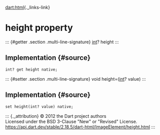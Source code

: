[dart:html](../../dart-html/dart-html-library){._links-link}

height property
===============

::: {#getter .section .multi-line-signature}
[int](../../dart-core/int-class)? height
:::

Implementation {#source}
--------------

``` {.language-dart data-language="dart"}
int? get height native;
```

::: {#setter .section .multi-line-signature}
void height=([int](../../dart-core/int-class)? value)
:::

Implementation {#source}
--------------

``` {.language-dart data-language="dart"}
set height(int? value) native;
```

::: {._attribution}
© 2012 the Dart project authors\
Licensed under the BSD 3-Clause \"New\" or \"Revised\" License.\
<https://api.dart.dev/stable/2.18.5/dart-html/ImageElement/height.html>
:::

